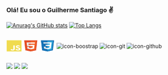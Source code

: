 ### Olá! Eu sou o Guilherme Santiago ✌️ 
 
 [![Anurag's GitHub stats](https://github-readme-stats.vercel.app/api?username=santiagritzky&count_private=true&show_icons=true&theme=dark)](https://github-readme-stats-drab-theta.vercel.app)
[![Top Langs](https://github-readme-stats.vercel.app/api/top-langs/?username=santiagritzky&layout=compact&theme=dark&exclude_repo=site-mobile-first,site-barbearia-alura)](https://github.com/anuraghazra/github-readme-stats)
    
 
<div style="display: inline_block"><br>
  <img align="center" alt="icon-Js" height="30" width="40" src="https://raw.githubusercontent.com/devicons/devicon/master/icons/javascript/javascript-plain.svg">
  <img align="center" alt="icon-HTML" height="30" width="40" src="https://raw.githubusercontent.com/devicons/devicon/master/icons/html5/html5-original.svg">
  <img align="center" alt="icon-CSS" height="30" width="40" src="https://raw.githubusercontent.com/devicons/devicon/master/icons/css3/css3-original.svg">
  <img align="center" alt="icon-boostrap" height="30" width="40"  src="https://cdn.jsdelivr.net/gh/devicons/devicon/icons/bootstrap/bootstrap-original.svg" />
  <img align="center" alt="icon-git" height="30" width="40"  src="https://cdn.jsdelivr.net/gh/devicons/devicon/icons/git/git-original.svg" />
  <img align="center" alt="icon-github" height="30" width="40"  src="https://cdn.jsdelivr.net/gh/devicons/devicon/icons/github/github-original.svg" />

           
</div>
   
##
  
<div> 

  <a href="https://instagram.com/santiagritzky" target="_blank"> <img src="https://img.shields.io/badge/-Instagram-%23E4405F?style=for-the-badge&logo=instagram&logoColor=white" target="_blank"></a>
 <a href = "mailto:guilherme.santiago886@gmail.com"><img src="https://img.shields.io/badge/-Gmail-%23333?style=for-the-badge&logo=gmail&logoColor=white" target="_blank"></a>
  <a href="https://www.linkedin.com/in/guilherme-santiago-580b10239/" target="_blank"><img src="https://img.shields.io/badge/-LinkedIn-%230077B5?style=for-the-badge&logo=linkedin&logoColor=white" target="_blank"></a> 
  
</div>
  
